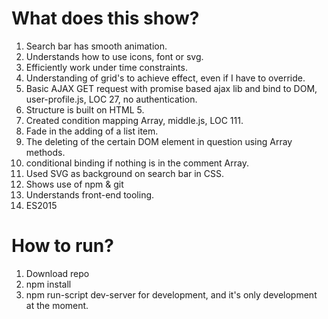 What does this show?
====================

1. Search bar has smooth animation.
2. Understands how to use icons, font or svg.
2. Efficiently work under time constraints.
3. Understanding of grid's to achieve effect, even if I have to override.
4. Basic AJAX GET request with promise based ajax lib and bind to DOM, user-profile.js, LOC 27, no authentication.
5. Structure is built on HTML 5.
6. Created condition mapping Array, middle.js, LOC 111.
7. Fade in the adding of a list item.
8. The deleting of the certain DOM element in question using Array methods.
9. conditional binding if nothing is in the comment Array.
10. Used SVG as background on search bar in CSS.
11. Shows use of npm & git
12. Understands front-end tooling.
13. ES2015

How to run?
===========

1. Download repo
2. npm install
3. npm run-script dev-server for development, and it's only development at the moment.

